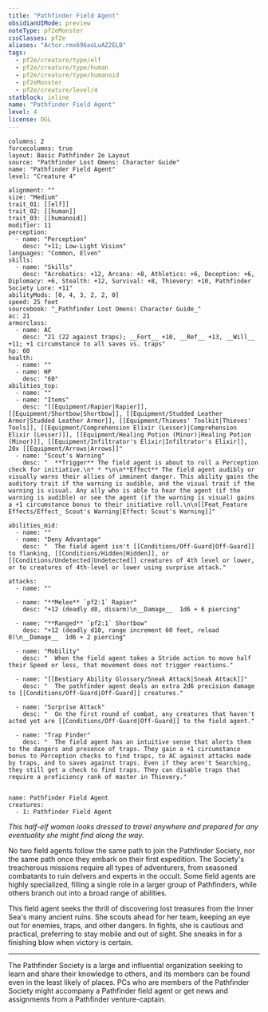 ```yaml
---
title: "Pathfinder Field Agent"
obsidianUIMode: preview
noteType: pf2eMonster
cssClasses: pf2e
aliases: "Actor.rmx696aoLuAZ2ELB" 
tags:
  - pf2e/creature/type/elf
  - pf2e/creature/type/human
  - pf2e/creature/type/humanoid
  - pf2eMonster
  - pf2e/creature/level/4
statblock: inline
name: "Pathfinder Field Agent"
level: 4
license: OGL
---
```


```statblock
columns: 2
forcecolumns: true
layout: Basic Pathfinder 2e Layout
source: "Pathfinder Lost Omens: Character Guide"
name: "Pathfinder Field Agent"
level: "Creature 4"

alignment: ""
size: "Medium"
trait_01: [[elf]]
trait_02: [[human]]
trait_03: [[humanoid]]
modifier: 11
perception:
  - name: "Perception"
    desc: "+11; Low-Light Vision"
languages: "Common, Elven"
skills:
  - name: "Skills"
    desc: "Acrobatics: +12, Arcana: +8, Athletics: +6, Deception: +6, Diplomacy: +6, Stealth: +12, Survival: +8, Thievery: +10, Pathfinder Society Lore: +11"
abilityMods: [0, 4, 3, 2, 2, 0]
speed: 25 feet
sourcebook: "_Pathfinder Lost Omens: Character Guide_"
ac: 21
armorclass:
  - name: AC
    desc: "21 (22 against traps); __Fort__ +10, __Ref__ +13, __Will__ +11; +1 circumstance to all saves vs. traps"
hp: 60
health:
  - name: ""
  - name: HP
    desc: "60"
abilities_top:
  - name: ""
  - name: "Items"
    desc: "[[Equipment/Rapier|Rapier]], [[Equipment/Shortbow|Shortbow]], [[Equipment/Studded Leather Armor|Studded Leather Armor]], [[Equipment/Thieves' Toolkit|Thieves' Tools]], [[Equipment/Comprehension Elixir (Lesser)|Comprehension Elixir (Lesser)]], [[Equipment/Healing Potion (Minor)|Healing Potion (Minor)]], [[Equipment/Infiltrator's Elixir|Infiltrator's Elixir]], 20x [[Equipment/Arrows|Arrows]]"
  - name: "Scout's Warning"
    desc: "  **Trigger** The field agent is about to roll a Perception check for initiative.\n* * *\n\n**Effect** The field agent audibly or visually warns their allies of imminent danger. This ability gains the auditory trait if the warning is audible, and the visual trait if the warning is visual. Any ally who is able to hear the agent (if the warning is audible) or see the agent (if the warning is visual) gains a +1 circumstance bonus to their initiative roll.\n\n[[Feat_Feature Effects/Effect_ Scout's Warning|Effect: Scout's Warning]]"

abilities_mid:
  - name: ""
  - name: "Deny Advantage"
    desc: "  The field agent isn't [[Conditions/Off-Guard|Off-Guard]] to flanking, [[Conditions/Hidden|Hidden]], or [[Conditions/Undetected|Undetected]] creatures of 4th level or lower, or to creatures of 4th-level or lower using surprise attack."

attacks:
  - name: ""

  - name: "**Melee** `pf2:1` Rapier"
    desc: "+12 (deadly d8, disarm)\n__Damage__  1d6 + 6 piercing"

  - name: "**Ranged** `pf2:1` Shortbow"
    desc: "+12 (deadly d10, range increment 60 feet, reload 0)\n__Damage__  1d6 + 2 piercing"

  - name: "Mobility"
    desc: "  When the field agent takes a Stride action to move half their Speed or less, that movement does not trigger reactions."

  - name: "[[Bestiary Ability Glossary/Sneak Attack|Sneak Attack]]"
    desc: "  The pathfinder agent deals an extra 2d6 precision damage to [[Conditions/Off-Guard|Off-Guard]] creatures."

  - name: "Surprise Attack"
    desc: "  On the first round of combat, any creatures that haven't acted yet are [[Conditions/Off-Guard|Off-Guard]] to the field agent."

  - name: "Trap Finder"
    desc: "  The field agent has an intuitive sense that alerts them to the dangers and presence of traps. They gain a +1 circumstance bonus to Perception checks to find traps, to AC against attacks made by traps, and to saves against traps. Even if they aren't Searching, they still get a check to find traps. They can disable traps that require a proficiency rank of master in Thievery."
 
```

```encounter-table
name: Pathfinder Field Agent
creatures:
  - 1: Pathfinder Field Agent
```



_This half-elf woman looks dressed to travel anywhere and prepared for any eventuality she might find along the way._

No two field agents follow the same path to join the Pathfinder Society, nor the same path once they embark on their first expedition. The Society's treacherous missions require all types of adventurers, from seasoned combatants to ruin delvers and experts in the occult. Some field agents are highly specialized, filling a single role in a larger group of Pathfinders, while others branch out into a broad range of abilities.

This field agent seeks the thrill of discovering lost treasures from the Inner Sea's many ancient ruins. She scouts ahead for her team, keeping an eye out for enemies, traps, and other dangers. In fights, she is cautious and practical, preferring to stay mobile and out of sight. She sneaks in for a finishing blow when victory is certain.

* * *

The Pathfinder Society is a large and influential organization seeking to learn and share their knowledge to others, and its members can be found even in the least likely of places. PCs who are members of the Pathfinder Society might accompany a Pathfinder field agent or get news and assignments from a Pathfinder venture-captain.
